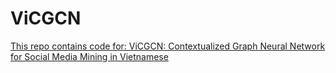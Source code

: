 # ViCGCN
  
<a href="[https://www.google.com/](https://www.researchgate.net/publication/370003253_ViCGCN_Graph_Convolutional_Network_with_Contextualized_Language_Models_for_Social_Media_Mining_in_Vietnamese)" target="_blank">This repo contains code for: ViCGCN: Contextualized Graph Neural Network for Social Media Mining in Vietnamese</a>

